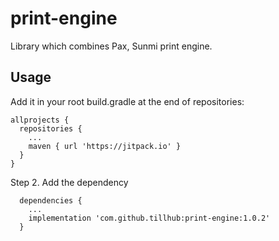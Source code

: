 # print-engine
Library which combines Pax, Sunmi print engine.

## Usage
Add it in your root build.gradle at the end of repositories:
```
allprojects {
  repositories {
    ...
    maven { url 'https://jitpack.io' }
  }
}
```
Step 2. Add the dependency
```
  dependencies {
    ...
    implementation 'com.github.tillhub:print-engine:1.0.2'
  }
```

